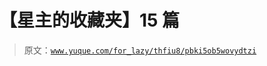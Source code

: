 # 【星主的收藏夹】15 篇

> 原文：[`www.yuque.com/for_lazy/thfiu8/pbki5ob5wovydtzi`](https://www.yuque.com/for_lazy/thfiu8/pbki5ob5wovydtzi)

